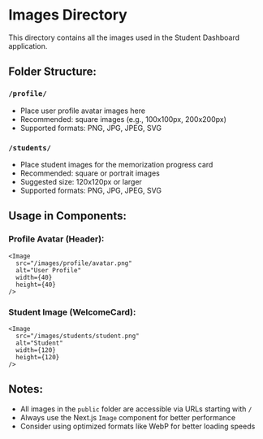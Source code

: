 # Images Directory

This directory contains all the images used in the Student Dashboard application.

## Folder Structure:

### `/profile/`

- Place user profile avatar images here
- Recommended: square images (e.g., 100x100px, 200x200px)
- Supported formats: PNG, JPG, JPEG, SVG

### `/students/`

- Place student images for the memorization progress card
- Recommended: square or portrait images
- Suggested size: 120x120px or larger
- Supported formats: PNG, JPG, JPEG, SVG

## Usage in Components:

### Profile Avatar (Header):

```tsx
<Image
  src="/images/profile/avatar.png"
  alt="User Profile"
  width={40}
  height={40}
/>
```

### Student Image (WelcomeCard):

```tsx
<Image
  src="/images/students/student.png"
  alt="Student"
  width={120}
  height={120}
/>
```

## Notes:

- All images in the `public` folder are accessible via URLs starting with `/`
- Always use the Next.js `Image` component for better performance
- Consider using optimized formats like WebP for better loading speeds
